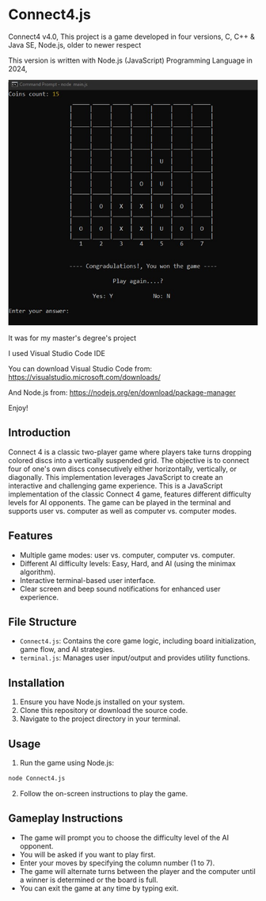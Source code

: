 # Connect4.js

Connect4 v4.0, This project is a game developed in four versions, C, C++ & Java SE, Node.js, older to newer respect

This version is written with Node.js (JavaScript) Programming Language in 2024,

![alt Preview](preview.jpg)

It was for my master's degree's project

I used Visual Studio Code IDE

You can download Visual Studio Code from: https://visualstudio.microsoft.com/downloads/

And Node.js from: https://nodejs.org/en/download/package-manager

Enjoy!


## Introduction

Connect 4 is a classic two-player game where players take turns dropping colored discs 
into a vertically suspended grid. The objective is to connect four of one's own discs 
consecutively either horizontally, vertically, or diagonally. This implementation 
leverages JavaScript to create an interactive and challenging game experience.
This is a JavaScript implementation of the classic Connect 4 game, features different 
difficulty levels for AI opponents. The game can be played in the terminal and supports 
user vs. computer as well as computer vs. computer modes.

## Features

- Multiple game modes: user vs. computer, computer vs. computer.
- Different AI difficulty levels: Easy, Hard, and AI (using the minimax algorithm).
- Interactive terminal-based user interface.
- Clear screen and beep sound notifications for enhanced user experience.

## File Structure

- `Connect4.js`: Contains the core game logic, including board initialization, game flow, and AI strategies.
- `terminal.js`: Manages user input/output and provides utility functions.

## Installation

1. Ensure you have Node.js installed on your system.
2. Clone this repository or download the source code.
3. Navigate to the project directory in your terminal.

## Usage

1. Run the game using Node.js:

```bash
node Connect4.js
```

2. Follow the on-screen instructions to play the game.

## Gameplay Instructions

- The game will prompt you to choose the difficulty level of the AI opponent.
- You will be asked if you want to play first.
- Enter your moves by specifying the column number (1 to 7).
- The game will alternate turns between the player and the computer until a winner is determined or the board is full.
- You can exit the game at any time by typing exit.
